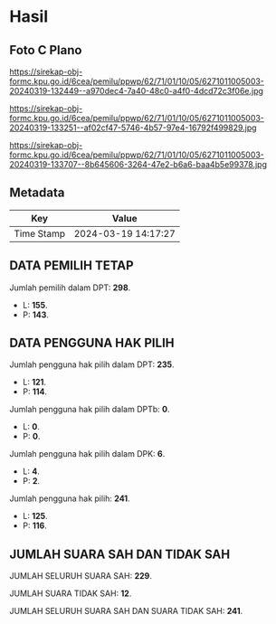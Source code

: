 # Hasil

## Foto C Plano

https://sirekap-obj-formc.kpu.go.id/6cea/pemilu/ppwp/62/71/01/10/05/6271011005003-20240319-132449--a970dec4-7a40-48c0-a4f0-4dcd72c3f06e.jpg

https://sirekap-obj-formc.kpu.go.id/6cea/pemilu/ppwp/62/71/01/10/05/6271011005003-20240319-133251--af02cf47-5746-4b57-97e4-16792f499829.jpg

https://sirekap-obj-formc.kpu.go.id/6cea/pemilu/ppwp/62/71/01/10/05/6271011005003-20240319-133707--8b645606-3264-47e2-b6a6-baa4b5e99378.jpg


## Metadata

| Key        | Value               |
| ---------- | ------------------- |
| Time Stamp | 2024-03-19 14:17:27 |


## DATA PEMILIH TETAP

Jumlah pemilih dalam DPT: **298**.
 * L: **155**.
 * P: **143**.

## DATA PENGGUNA HAK PILIH

Jumlah pengguna hak pilih dalam DPT: **235**.
 * L: **121**.
 * P: **114**.

Jumlah pengguna hak pilih dalam DPTb: **0**.
 * L: **0**.
 * P: **0**.

Jumlah pengguna hak pilih dalam DPK: **6**.
 * L: **4**.
 * P: **2**.

Jumlah pengguna hak pilih: **241**.
 * L: **125**.
 * P: **116**.

## JUMLAH SUARA SAH DAN TIDAK SAH

JUMLAH SELURUH SUARA SAH: **229**.

JUMLAH SUARA TIDAK SAH: **12**.

JUMLAH SELURUH SUARA SAH DAN SUARA TIDAK SAH: **241**.


